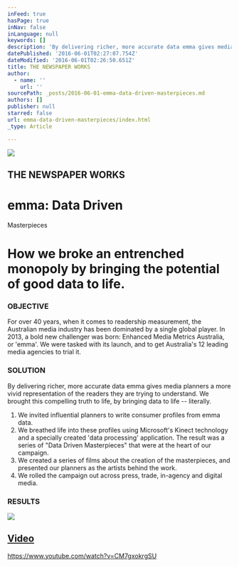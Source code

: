 ```yaml
---
inFeed: true
hasPage: true
inNav: false
inLanguage: null
keywords: []
description: 'By delivering richer, more accurate data emma gives media planners a more vivid representation of the readers they are trying to understand. We brought this compelling truth to life, by bringing data to life – literally.'
datePublished: '2016-06-01T02:27:07.754Z'
dateModified: '2016-06-01T02:26:50.651Z'
title: THE NEWSPAPER WORKS
author:
  - name: ''
    url: ''
sourcePath: _posts/2016-06-01-emma-data-driven-masterpieces.md
authors: []
publisher: null
starred: false
url: emma-data-driven-masterpieces/index.html
_type: Article

---
```

![](https://the-grid-user-content.s3-us-west-2.amazonaws.com/59b3f37b-85e2-4d00-851d-68cc06621868.jpg)

## THE NEWSPAPER WORKS

# emma: Data Driven  
Masterpieces

# How we broke an entrenched monopoly by bringing the potential of good data to life.

### OBJECTIVE

For over 40 years, when it comes to readership measurement, the Australian media industry has been dominated by a single global player. In 2013, a bold new challenger was born: Enhanced Media Metrics Australia, or 'emma'. We were tasked with its launch, and to get Australia's 12 leading media agencies to trial it.

### SOLUTION

By delivering richer, more accurate data emma gives media planners a more vivid representation of the readers they are trying to understand. We brought this compelling truth to life, by bringing data to life -- literally.

1. We invited influential planners to write consumer profiles from emma data.
2. We breathed life into these profiles using Microsoft's Kinect technology and a specially created 'data processing' application. The result was a series of "Data Driven Masterpieces" that were at the heart of our campaign.
3. We created a series of films about the creation of the masterpieces, and presented our planners as the artists behind the work.
4. We rolled the campaign out across press, trade, in-agency and digital media.

### RESULTS
![](https://imgflo.herokuapp.com/graph/vahj1ThiexotieMo/2196d0c6755e06467cca1ab86a26b8e2/passthrough.png?height=200&input=https%3A%2F%2Fs3-us-west-2.amazonaws.com%2Fthe-grid-img%2Fp%2F74db2f2feb2f440c733ee0f5a73cee9b31a0fd2d.png&width=701)

## [Video][0]

https://www.youtube.com/watch?v=CM7gxokrgSU

[0]: https://www.youtube.com/watch?v=CM7gxokrgSU